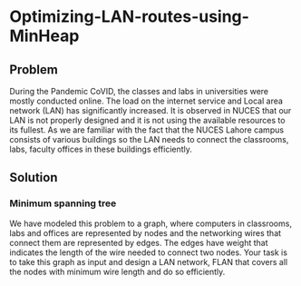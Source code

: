 # Optimizing-LAN-routes-using-MinHeap

## Problem
During the Pandemic CoVID, the classes and labs in universities were mostly
conducted online. The load on the internet service and Local area network
(LAN) has significantly increased. It is observed in NUCES that our LAN is
not properly designed and it is not using the available resources to its fullest.
As we are familiar with the fact that the NUCES Lahore campus
consists of various buildings so the LAN needs to connect the classrooms,
labs, faculty offices in these buildings efficiently.



## Solution
### Minimum spanning tree
We have modeled this problem to a graph, where computers in classrooms,
labs and offices are represented by nodes and the networking wires that
connect them are represented by edges. The edges have weight that indicates
the length of the wire needed to connect two nodes. Your task is to take this
graph as input and design a LAN network, FLAN that covers all the nodes
with minimum wire length and do so efficiently.
